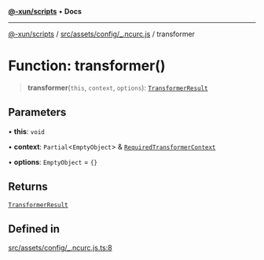 [**@-xun/scripts**](../../../../../README.md) • **Docs**

***

[@-xun/scripts](../../../../../README.md) / [src/assets/config/\_.ncurc.js](../README.md) / transformer

# Function: transformer()

> **transformer**(`this`, `context`, `options`): [`TransformerResult`](../../../type-aliases/TransformerResult.md)

## Parameters

• **this**: `void`

• **context**: `Partial`\<`EmptyObject`\> & [`RequiredTransformerContext`](../../../type-aliases/RequiredTransformerContext.md)

• **options**: `EmptyObject` = `{}`

## Returns

[`TransformerResult`](../../../type-aliases/TransformerResult.md)

## Defined in

[src/assets/config/\_.ncurc.js.ts:8](https://github.com/Xunnamius/xscripts/blob/ea7b98342d9aa37d18f7398603d7c15f580a5312/src/assets/config/_.ncurc.js.ts#L8)
